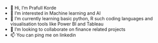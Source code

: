 - 👋 Hi, I’m Prafull Korde
- 👀 I’m interested in Machine learning and AI
- 🌱 I’m currently learning basic python, R such coding languages and visualisation tools like Power BI and Tableau
- 💞️ I’m looking to collaborate on finance related projects
- 📫 You can ping me on linkedin 

<!---
praffs18/praffs18 is a ✨ special ✨ repository because its `README.md` (this file) appears on your GitHub profile.
You can click the Preview link to take a look at your changes.
--->
